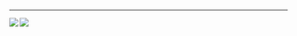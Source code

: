 ---
![](https://komarev.com/ghpvc/?username=NoahLloyd)
<img align="left" src="https://github-readme-stats.vercel.app/api?username=NoahLloyd&show_icons=true&hide_border?true" />
